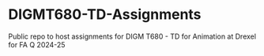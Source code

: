 # DIGMT680-TD-Assignments
Public repo to host assignments for DIGM T680 - TD for Animation at Drexel for FA Q 2024-25 
